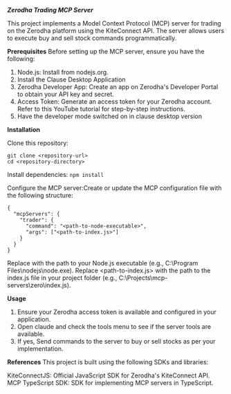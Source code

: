 ***Zerodha Trading MCP Server***
<!-- -->
This project implements a Model Context Protocol (MCP) server for trading on the Zerodha platform using the KiteConnect API. The server allows users to execute buy and sell stock commands programmatically.

**Prerequisites**
Before setting up the MCP server, ensure you have the following:

1) Node.js: Install from nodejs.org.
2) Install the Clause Desktop Application
3) Zerodha Developer App: Create an app on Zerodha's Developer Portal to obtain your API key and secret.
4) Access Token: Generate an access token for your Zerodha account. Refer to this YouTube tutorial for step-by-step instructions.
5) Have the developer mode switched on in clause desktop version

**Installation**

Clone this repository:
```
git clone <repository-url>
cd <repository-directory>
```

Install dependencies:
```npm install```


Configure the MCP server:Create or update the MCP configuration file with the following structure:
```
{
  "mcpServers": {
    "trader": {
      "command": "<path-to-node-executable>",
      "args": ["<path-to-index.js>"]
    }
  }
}
```


Replace <path-to-node-executable> with the path to your Node.js executable (e.g., C:\Program Files\nodejs\node.exe).
Replace <path-to-index.js> with the path to the index.js file in your project folder (e.g., C:\Projects\mcp-servers\zero\index.js).


**Usage**
1) Ensure your Zerodha access token is available and configured in your application.
2) Open claude and check the tools menu to see if the server tools are available. 
3) If yes, Send commands to the server to buy or sell stocks as per your implementation.


**References**
This project is built using the following SDKs and libraries:

KiteConnectJS: Official JavaScript SDK for Zerodha's KiteConnect API.
MCP TypeScript SDK: SDK for implementing MCP servers in TypeScript.
